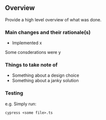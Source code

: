 ## Overview

Provide a high level overview of what was done.

### Main changes and their rationale(s)

* Implemented x

Some consderations were y


### Things to take note of

* Something about a design choice 
* Something about a janky solution

### Testing

e.g. Simply run: 
```
cypress <some file>.ts
```
